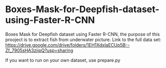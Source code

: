 # Boxes-Mask-for-Deepfish-dataset-using-Faster-R-CNN
Boxes Mask for Deepfish dataset using Faster R-CNN, the purpose of this prooject is to extract fish from underwater picture.
Link to the full data set: https://drive.google.com/drive/folders/1EH1XdxlaECUp5B--Zf_7905sHA3ziipQ?usp=sharing

If you want to run on your own dataset, use prepare.py

